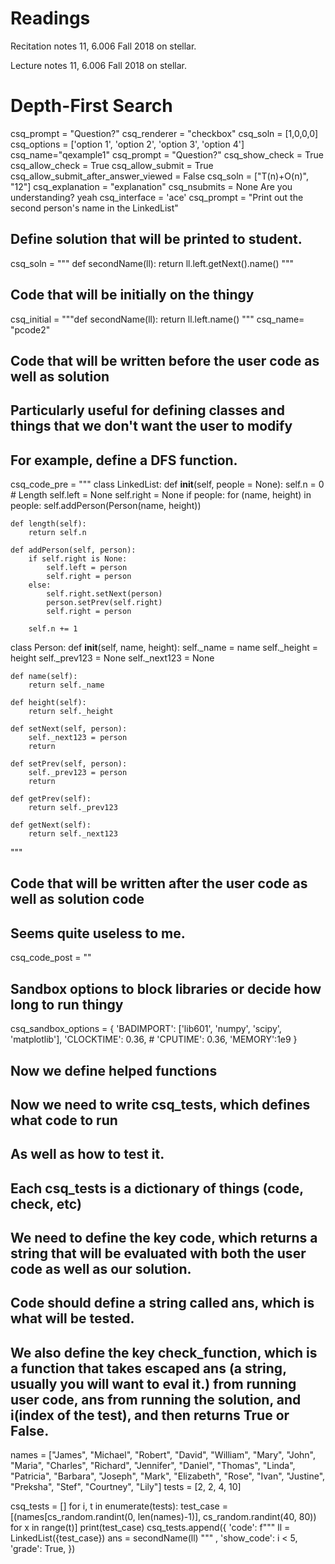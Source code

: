 # Readings 
Recitation notes 11, 6.006 Fall 2018 on stellar.

Lecture notes 11, 6.006 Fall 2018 on stellar.
# Depth-First Search


<question multiplechoice>
csq_prompt = "Question?"
csq_renderer = "checkbox"
csq_soln = [1,0,0,0]
csq_options =  ['option 1',
'option 2',
'option 3',
'option 4']
csq_name="qexample1"
</question>


<question expression>
csq_prompt = "Question?"
csq_show_check = True
csq_allow_check = True
csq_allow_submit = True
csq_allow_submit_after_answer_viewed = False
csq_soln = ["T(n)+O(n)", "12"]
csq_explanation = "explanation"
csq_nsubmits = None
</question>

<checkyourself>
Are you understanding?
<showhide>
yeah
</showhide>
</checkyourself>



<question pythoncode>
csq_interface = 'ace'
csq_prompt = "Print out the second person's name in the LinkedList"

## Define solution that will be printed to student.
csq_soln = """
def secondName(ll): 
    return ll.left.getNext().name()
"""

## Code that will be initially on the thingy
csq_initial = """def secondName(ll):
    return ll.left.name()
"""
csq_name= "pcode2"

## Code that will be written before the user code as well as solution
## Particularly useful for defining classes and things that we don't want the user to modify
## For example, define a DFS function.
csq_code_pre = """
class LinkedList:
    def __init__(self, people = None):
        self.n = 0 # Length
        self.left = None
        self.right = None
        if people:
            for (name, height) in people:
                self.addPerson(Person(name, height))

    def length(self):
        return self.n

    def addPerson(self, person):
        if self.right is None:
            self.left = person
            self.right = person
        else:
            self.right.setNext(person)
            person.setPrev(self.right)
            self.right = person

        self.n += 1

class Person:
    def __init__(self, name, height):
        self._name = name
        self._height = height
        self._prev123 = None
        self._next123 = None

    def name(self):
        return self._name

    def height(self):
        return self._height

    def setNext(self, person):
        self._next123 = person
        return

    def setPrev(self, person):
        self._prev123 = person
        return

    def getPrev(self):
        return self._prev123

    def getNext(self):
        return self._next123
"""


## Code that will be written after the user code as well as solution code
## Seems quite useless to me.
csq_code_post = ""



## Sandbox options to block libraries or decide how long to run thingy
csq_sandbox_options = {
    'BADIMPORT': ['lib601', 'numpy', 'scipy', 'matplotlib'], 
    'CLOCKTIME': 0.36, 
    # 'CPUTIME': 0.36, 
    'MEMORY':1e9
}


## Now we define helped functions

## Now we need to write csq_tests, which defines what code to run
## As well as how to test it. 
## Each csq_tests is a dictionary of things (code, check, etc)

## We need to define the key code, which returns a string that will be evaluated with both the user code as well as our solution.
## Code should define a string called ans, which is what will be tested.

## We also define the key check_function, which is a function that takes escaped ans (a string, usually you will want to eval it.) from running user code, ans from running the solution, and i(index of the test), and then returns True or False.


names = ["James", "Michael", "Robert", "David", "William", "Mary", "John", "Maria", "Charles", "Richard", "Jennifer", "Daniel", "Thomas", "Linda", "Patricia", "Barbara", "Joseph", "Mark", "Elizabeth", "Rose", "Ivan", "Justine", "Preksha", "Stef", "Courtney", "Lily"]
tests = [2, 2, 4, 10]

csq_tests = []
for i, t in enumerate(tests):
    test_case = [(names[cs_random.randint(0, len(names)-1)], cs_random.randint(40, 80)) for x in range(t)]
    print(test_case)
    csq_tests.append({
        'code': f"""
ll = LinkedList({test_case})
ans = secondName(ll)
""" ,
        'show_code': i < 5,
        'grade': True,
    })

</question> 

